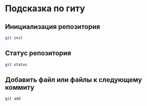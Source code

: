 # Подсказка по гиту

## Инициализация репозитория

```sh
git init
```

## Статус репозитория

```sh
git status
```

## Добавить файл или файлы к следующему коммиту

```
git add
```